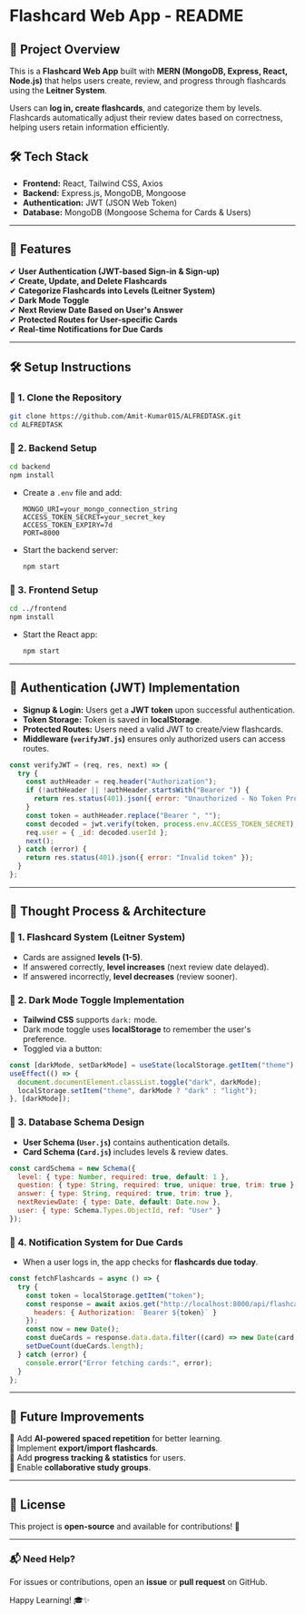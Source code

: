 # **Flashcard Web App - README**

## **📌 Project Overview**
This is a **Flashcard Web App** built with **MERN (MongoDB, Express, React, Node.js)** that helps users create, review, and progress through flashcards using the **Leitner System**. 

Users can **log in, create flashcards**, and categorize them by levels. Flashcards automatically adjust their review dates based on correctness, helping users retain information efficiently.

## **🛠️ Tech Stack**
- **Frontend:** React, Tailwind CSS, Axios
- **Backend:** Express.js, MongoDB, Mongoose
- **Authentication:** JWT (JSON Web Token)
- **Database:** MongoDB (Mongoose Schema for Cards & Users)

---

## **🚀 Features**
✔ **User Authentication (JWT-based Sign-in & Sign-up)**  
✔ **Create, Update, and Delete Flashcards**  
✔ **Categorize Flashcards into Levels (Leitner System)**  
✔ **Dark Mode Toggle**  
✔ **Next Review Date Based on User's Answer**  
✔ **Protected Routes for User-specific Cards**  
✔ **Real-time Notifications for Due Cards**  

---

## **🛠️ Setup Instructions**

### **🔹 1. Clone the Repository**
```sh
git clone https://github.com/Amit-Kumar015/ALFREDTASK.git
cd ALFREDTASK
```

### **🔹 2. Backend Setup**
```sh
cd backend
npm install
```
- Create a `.env` file and add:
  ```env
  MONGO_URI=your_mongo_connection_string
  ACCESS_TOKEN_SECRET=your_secret_key
  ACCESS_TOKEN_EXPIRY=7d
  PORT=8000
  ```
- Start the backend server:
  ```sh
  npm start
  ```

### **🔹 3. Frontend Setup**
```sh
cd ../frontend
npm install
```
- Start the React app:
  ```sh
  npm start
  ```
---

## **🔐 Authentication (JWT) Implementation**
- **Signup & Login:** Users get a **JWT token** upon successful authentication.
- **Token Storage:** Token is saved in **localStorage**.
- **Protected Routes:** Users need a valid JWT to create/view flashcards.
- **Middleware (`verifyJWT.js`)** ensures only authorized users can access routes.

```js
const verifyJWT = (req, res, next) => {
  try {
    const authHeader = req.header("Authorization");
    if (!authHeader || !authHeader.startsWith("Bearer ")) {
      return res.status(401).json({ error: "Unauthorized - No Token Provided" });
    }
    const token = authHeader.replace("Bearer ", "");
    const decoded = jwt.verify(token, process.env.ACCESS_TOKEN_SECRET);
    req.user = { _id: decoded.userId };
    next();
  } catch (error) {
    return res.status(401).json({ error: "Invalid token" });
  }
};
```

---

## **📝 Thought Process & Architecture**

### **🔹 1. Flashcard System (Leitner System)**
- Cards are assigned **levels (1-5)**.
- If answered correctly, **level increases** (next review date delayed).
- If answered incorrectly, **level decreases** (review sooner).

### **🔹 2. Dark Mode Toggle Implementation**
- **Tailwind CSS** supports `dark:` mode.
- Dark mode toggle uses **localStorage** to remember the user's preference.
- Toggled via a button:
```js
const [darkMode, setDarkMode] = useState(localStorage.getItem("theme") === "dark");
useEffect(() => {
  document.documentElement.classList.toggle("dark", darkMode);
  localStorage.setItem("theme", darkMode ? "dark" : "light");
}, [darkMode]);
```

### **🔹 3. Database Schema Design**
- **User Schema (`User.js`)** contains authentication details.
- **Card Schema (`Card.js`)** includes levels & review dates.
```js
const cardSchema = new Schema({
  level: { type: Number, required: true, default: 1 },
  question: { type: String, required: true, unique: true, trim: true },
  answer: { type: String, required: true, trim: true },
  nextReviewDate: { type: Date, default: Date.now },
  user: { type: Schema.Types.ObjectId, ref: "User" }
});
```

### **🔹 4. Notification System for Due Cards**
- When a user logs in, the app checks for **flashcards due today**.
```js
const fetchFlashcards = async () => {
  try {
    const token = localStorage.getItem("token");
    const response = await axios.get("http://localhost:8000/api/flashcards", {
      headers: { Authorization: `Bearer ${token}` }
    });
    const now = new Date();
    const dueCards = response.data.data.filter((card) => new Date(card.nextReviewDate) <= now);
    setDueCount(dueCards.length);
  } catch (error) {
    console.error("Error fetching cards:", error);
  }
};
```

---

## **🎯 Future Improvements**
🔹 Add **AI-powered spaced repetition** for better learning.  
🔹 Implement **export/import flashcards**.  
🔹 Add **progress tracking & statistics** for users.  
🔹 Enable **collaborative study groups**.  

---

## **📜 License**
This project is **open-source** and available for contributions! 🚀

---

### **📬 Need Help?**
For issues or contributions, open an **issue** or **pull request** on GitHub.

Happy Learning! 🎓✨


